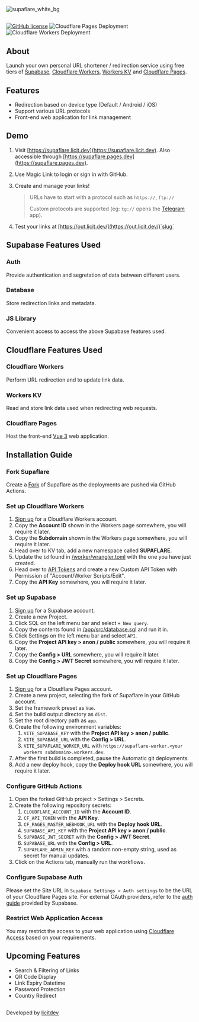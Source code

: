 ![supaflare_white_bg](https://user-images.githubusercontent.com/26413686/136743018-6f8923a6-8a3c-44f0-b6ec-b970a9f30b94.png)

##

[![GitHub license](https://img.shields.io/github/license/supaflare/supaflare.svg)](https://github.com/supaflare/supaflare/blob/master/LICENSE)
![Cloudflare Pages Deployment](https://github.com/supaflare/supaflare/workflows/Cloudflare%20Pages%20Deployment/badge.svg)
![Cloudflare Workers Deployment](https://github.com/supaflare/supaflare/workflows/Cloudflare%20Workers%20Deployment/badge.svg)

## About

Launch your own personal URL shortener / redirection service using free tiers of [Supabase](https://supabase.io), [Cloudflare Workers](https://workers.cloudflare.com), [Workers KV](https://developers.cloudflare.com/workers/runtime-apis/kv) and [Cloudflare Pages](https://pages.cloudflare.com).

## Features

- Redirection based on device type (Default / Android / iOS)
- Support various URL protocols
- Front-end web application for link management

## Demo

1. Visit [https://supaflare.licit.dev](https://supaflare.licit.dev). Also accessible through [https://supaflare.pages.dev](https://supaflare.pages.dev).
2. Use Magic Link to login or sign in with GitHub.
3. Create and manage your links!

   > URLs have to start with a protocol such as `https://`, `ftp://`
   >
   > Custom protocols are supported (eg: `tg://` opens the [Telegram](https://telegram.org) app).

4. Test your links at [https://out.licit.dev/](https://out.licit.dev/)`slug`

## Supabase Features Used

### Auth

Provide authentication and segretation of data between different users.

### Database

Store redirection links and metadata.

### JS Library

Convenient access to access the above Supabase features used.

## Cloudflare Features Used

### Cloudflare Workers

Perform URL redirection and to update link data.

### Workers KV

Read and store link data used when redirecting web requests.

### Cloudflare Pages

Host the front-end [Vue 3](https://v3.vuejs.org) web application.

## Installation Guide

### Fork Supaflare

Create a [Fork](https://github.com/supaflare/supaflare/fork) of Supaflare as the deployments are pushed via GitHub Actions.

### Set up Cloudflare Workers

1. [Sign up](https://dash.cloudflare.com/sign-up/workers) for a Cloudflare Workers account.
2. Copy the **Account ID** shown in the Workers page somewhere, you will require it later.
3. Copy the **Subdomain** shown in the Workers page somewhere, you will require it later.
4. Head over to KV tab, add a new namespace called **SUPAFLARE**.
5. Update the `id` found in [/worker/wrangler.toml](worker/wrangler.toml) with the one you have just created.
6. Head over to [API Tokens](https://dash.cloudflare.com/profile/api-tokens) and create a new Custom API Token with Permission of "Account/Worker Scripts/Edit".
7. Copy the **API Key** somewhere, you will require it later.

### Set up Supabase

1. [Sign up](https://app.supabase.io) for a Supabase account.
2. Create a new Project.
3. Click SQL on the left menu bar and select `+ New query`.
4. Copy the contents found in [/app/src/database.sql](app/src/database.sql) and run it in.
5. Click Settings on the left menu bar and select `API`.
6. Copy the **Project API key > anon / public** somewhere, you will require it later.
7. Copy the **Config > URL** somewhere, you will require it later.
8. Copy the **Config > JWT Secret** somewhere, you will require it later.

### Set up Cloudflare Pages

1. [Sign up](https://dash.cloudflare.com/sign-up/pages) for a Cloudflare Pages account.
2. Create a new project, selecting the fork of Supaflare in your GitHub account.
3. Set the framework preset as `Vue`.
4. Set the build output directory as `dist`.
5. Set the root directory path as `app`.
6. Create the following environment variables:
   1. `VITE_SUPABASE_KEY` with the **Project API key > anon / public**.
   2. `VITE_SUPABASE_URL` with the **Config > URL**.
   3. `VITE_SUPAFLARE_WORKER_URL` with `https://supaflare-worker.<your workers subdomain>.workers.dev`.
7. After the first build is completed, pause the Automatic git deployments.
8. Add a new deploy hook, copy the **Deploy hook URL** somewhere, you will require it later.

### Configure GitHub Actions

1. Open the forked GitHub project > Settings > Secrets.
2. Create the following repository secrets:
   1. `CLOUDFLARE_ACCOUNT_ID` with the **Account ID**.
   2. `CF_API_TOKEN` with the **API Key**.
   3. `CF_PAGES_MASTER_WEBHOOK_URL` with the **Deploy hook URL**.
   4. `SUPABASE_API_KEY` with the **Project API key > anon / public**.
   5. `SUPABASE_JWT_SECRET` with the **Config > JWT Secret**.
   6. `SUPABASE_URL` with the **Config > URL**.
   7. `SUPAFLARE_ADMIN_KEY` with a random non-empty string, used as secret for manual updates.
3. Click on the Actions tab, manually run the workflows.

### Configure Supabase Auth

Please set the Site URL in `Supabase Settings > Auth settings` to be the URL of your Cloudflare Pages site.
For external OAuth providers, refer to the [auth guide](https://supabase.io/docs/guides/auth) provided by Supabase.

### Restrict Web Application Access

You may restrict the access to your web application using [Cloudflare Access](https://www.cloudflare.com/teams/access/) based on your requirements.

## Upcoming Features

- Search & Filtering of Links
- QR Code Display
- Link Expiry Datetime
- Password Protection
- Country Redirect

##

Developed by [licitdev](https://github.com/licitdev)
